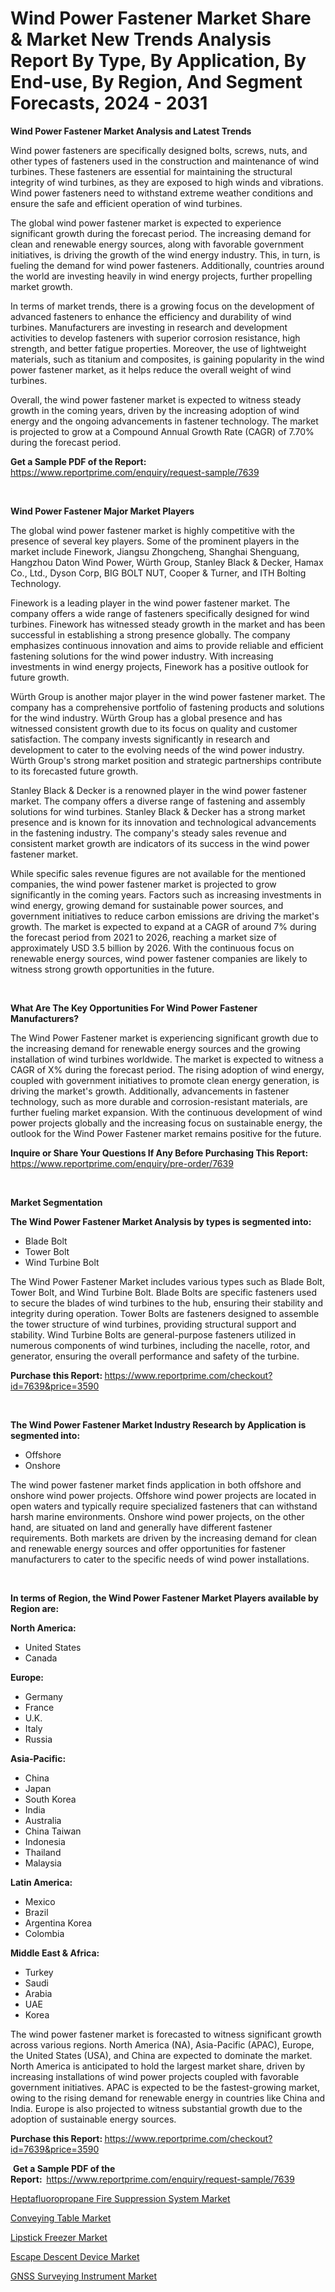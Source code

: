 <p><h1>Wind Power Fastener Market Share & Market New Trends Analysis Report By Type, By Application, By End-use, By Region, And Segment Forecasts, 2024 - 2031</h1></p><p><strong>Wind Power Fastener Market Analysis and Latest Trends</strong></p>
<p><p>Wind power fasteners are specifically designed bolts, screws, nuts, and other types of fasteners used in the construction and maintenance of wind turbines. These fasteners are essential for maintaining the structural integrity of wind turbines, as they are exposed to high winds and vibrations. Wind power fasteners need to withstand extreme weather conditions and ensure the safe and efficient operation of wind turbines.</p><p>The global wind power fastener market is expected to experience significant growth during the forecast period. The increasing demand for clean and renewable energy sources, along with favorable government initiatives, is driving the growth of the wind energy industry. This, in turn, is fueling the demand for wind power fasteners. Additionally, countries around the world are investing heavily in wind energy projects, further propelling market growth.</p><p>In terms of market trends, there is a growing focus on the development of advanced fasteners to enhance the efficiency and durability of wind turbines. Manufacturers are investing in research and development activities to develop fasteners with superior corrosion resistance, high strength, and better fatigue properties. Moreover, the use of lightweight materials, such as titanium and composites, is gaining popularity in the wind power fastener market, as it helps reduce the overall weight of wind turbines.</p><p>Overall, the wind power fastener market is expected to witness steady growth in the coming years, driven by the increasing adoption of wind energy and the ongoing advancements in fastener technology. The market is projected to grow at a Compound Annual Growth Rate (CAGR) of 7.70% during the forecast period.</p></p>
<p><strong>Get a Sample PDF of the Report:&nbsp;</strong> <a href="https://www.reportprime.com/enquiry/request-sample/7639">https://www.reportprime.com/enquiry/request-sample/7639</a></p>
<p>&nbsp;</p>
<p><strong>Wind Power Fastener Major Market Players</strong></p>
<p><p>The global wind power fastener market is highly competitive with the presence of several key players. Some of the prominent players in the market include Finework, Jiangsu Zhongcheng, Shanghai Shenguang, Hangzhou Daton Wind Power, Würth Group, Stanley Black & Decker, Hamax Co., Ltd., Dyson Corp, BIG BOLT NUT, Cooper & Turner, and ITH Bolting Technology.</p><p>Finework is a leading player in the wind power fastener market. The company offers a wide range of fasteners specifically designed for wind turbines. Finework has witnessed steady growth in the market and has been successful in establishing a strong presence globally. The company emphasizes continuous innovation and aims to provide reliable and efficient fastening solutions for the wind power industry. With increasing investments in wind energy projects, Finework has a positive outlook for future growth.</p><p>Würth Group is another major player in the wind power fastener market. The company has a comprehensive portfolio of fastening products and solutions for the wind industry. Würth Group has a global presence and has witnessed consistent growth due to its focus on quality and customer satisfaction. The company invests significantly in research and development to cater to the evolving needs of the wind power industry. Würth Group's strong market position and strategic partnerships contribute to its forecasted future growth.</p><p>Stanley Black & Decker is a renowned player in the wind power fastener market. The company offers a diverse range of fastening and assembly solutions for wind turbines. Stanley Black & Decker has a strong market presence and is known for its innovation and technological advancements in the fastening industry. The company's steady sales revenue and consistent market growth are indicators of its success in the wind power fastener market.</p><p>While specific sales revenue figures are not available for the mentioned companies, the wind power fastener market is projected to grow significantly in the coming years. Factors such as increasing investments in wind energy, growing demand for sustainable power sources, and government initiatives to reduce carbon emissions are driving the market's growth. The market is expected to expand at a CAGR of around 7% during the forecast period from 2021 to 2026, reaching a market size of approximately USD 3.5 billion by 2026. With the continuous focus on renewable energy sources, wind power fastener companies are likely to witness strong growth opportunities in the future.</p></p>
<p>&nbsp;</p>
<p><strong>What Are The Key Opportunities For Wind Power Fastener Manufacturers?</strong></p>
<p><p>The Wind Power Fastener market is experiencing significant growth due to the increasing demand for renewable energy sources and the growing installation of wind turbines worldwide. The market is expected to witness a CAGR of X% during the forecast period. The rising adoption of wind energy, coupled with government initiatives to promote clean energy generation, is driving the market's growth. Additionally, advancements in fastener technology, such as more durable and corrosion-resistant materials, are further fueling market expansion. With the continuous development of wind power projects globally and the increasing focus on sustainable energy, the outlook for the Wind Power Fastener market remains positive for the future.</p></p>
<p><strong>Inquire or Share Your Questions If Any Before Purchasing This Report:</strong> <a href="https://www.reportprime.com/enquiry/pre-order/7639">https://www.reportprime.com/enquiry/pre-order/7639</a></p>
<p>&nbsp;</p>
<p><strong>Market Segmentation</strong></p>
<p><strong>The Wind Power Fastener Market Analysis by types is segmented into:</strong></p>
<p><ul><li>Blade Bolt</li><li>Tower Bolt</li><li>Wind Turbine Bolt</li></ul></p>
<p><p>The Wind Power Fastener Market includes various types such as Blade Bolt, Tower Bolt, and Wind Turbine Bolt. Blade Bolts are specific fasteners used to secure the blades of wind turbines to the hub, ensuring their stability and integrity during operation. Tower Bolts are fasteners designed to assemble the tower structure of wind turbines, providing structural support and stability. Wind Turbine Bolts are general-purpose fasteners utilized in numerous components of wind turbines, including the nacelle, rotor, and generator, ensuring the overall performance and safety of the turbine.</p></p>
<p><strong>Purchase this Report:&nbsp;</strong><a href="https://www.reportprime.com/checkout?id=7639&price=3590">https://www.reportprime.com/checkout?id=7639&price=3590</a></p>
<p>&nbsp;</p>
<p><strong>The Wind Power Fastener Market Industry Research by Application is segmented into:</strong></p>
<p><ul><li>Offshore</li><li>Onshore</li></ul></p>
<p><p>The wind power fastener market finds application in both offshore and onshore wind power projects. Offshore wind power projects are located in open waters and typically require specialized fasteners that can withstand harsh marine environments. Onshore wind power projects, on the other hand, are situated on land and generally have different fastener requirements. Both markets are driven by the increasing demand for clean and renewable energy sources and offer opportunities for fastener manufacturers to cater to the specific needs of wind power installations.</p></p>
<p>&nbsp;</p>
<p><strong>In terms of Region, the Wind Power Fastener Market Players available by Region are:</strong></p>
<p>
    <p> <strong> North America: </strong>
        <ul>
            <li>United States</li>
            <li>Canada</li>
        </ul>
        </p> 
    <p> <strong> Europe: </strong>
        <ul>
            <li>Germany</li>
            <li>France</li>
            <li>U.K.</li>
            <li>Italy</li>
            <li>Russia</li>
        </ul>
        </p> 
    <p> <strong> Asia-Pacific: </strong>
        <ul>
            <li>China</li>
            <li>Japan</li>
            <li>South Korea</li>
            <li>India</li>
            <li>Australia</li>
            <li>China Taiwan</li>
            <li>Indonesia</li>
            <li>Thailand</li>
            <li>Malaysia</li>
        </ul>
        </p> 
    <p> <strong> Latin America: </strong>
        <ul>
            <li>Mexico</li>
            <li>Brazil</li>
            <li>Argentina Korea</li>
            <li>Colombia</li>
        </ul>
        </p> 
    <p> <strong> Middle East & Africa: </strong>
        <ul>
            <li>Turkey</li>
            <li>Saudi</li>
            <li>Arabia</li>
            <li>UAE</li>
            <li>Korea</li>
        </ul>
    </p>
    </p>
<p><p>The wind power fastener market is forecasted to witness significant growth across various regions. North America (NA), Asia-Pacific (APAC), Europe, the United States (USA), and China are expected to dominate the market. North America is anticipated to hold the largest market share, driven by increasing installations of wind power projects coupled with favorable government initiatives. APAC is expected to be the fastest-growing market, owing to the rising demand for renewable energy in countries like China and India. Europe is also projected to witness substantial growth due to the adoption of sustainable energy sources.</p></p>
<p><strong>Purchase this Report: </strong><a href="https://www.reportprime.com/checkout?id=7639&price=3590">https://www.reportprime.com/checkout?id=7639&price=3590</a></p>
<p>&nbsp;<strong>Get a Sample PDF of the Report:&nbsp;&nbsp;</strong><a href="https://www.reportprime.com/enquiry/request-sample/7639">https://www.reportprime.com/enquiry/request-sample/7639</a></p>
<p><strong></strong></p>
<p><p><a href="https://github.com/zebdakicsin/Market-Research-Report-List-2/blob/main/heptafluoropropane-fire-suppression-system-market.md">Heptafluoropropane Fire Suppression System Market</a></p><p><a href="https://github.com/Krish2023na/Market-Research-Report-List-2/blob/main/conveying-table-market.md">Conveying Table Market</a></p><p><a href="https://github.com/kuntayevaz/Market-Research-Report-List-2/blob/main/lipstick-freezer-market.md">Lipstick Freezer Market</a></p><p><a href="https://github.com/kipkeeva/Market-Research-Report-List-2/blob/main/escape-descent-device-market.md">Escape Descent Device Market</a></p><p><a href="https://github.com/provorikovar/Market-Research-Report-List-2/blob/main/gnss-surveying-instrument-market.md">GNSS Surveying Instrument Market</a></p></p>